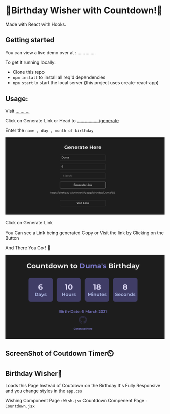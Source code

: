 # 🎉Birthday Wisher with Countdown!🎉

Made with React with Hooks.

## Getting started

You can view a live demo over at :...............

To get It running locally:

- Clone this repo
- `npm install` to install all req'd dependencies
- `npm start` to start the local server (this project uses create-react-app)

## Usage:

Visit [...........]()

Click on Generate Link
or Head to [................./generate]()

Enter the `name , day , month of birthday`

![ScreenShot of Form](screenshots/generate.png)

Click on Generate Link

You Can see a Link being generated Copy or Visit the link by Clicking on the Button

And There You Go ! 🎉

![ScreenShot of Form](screenshots/duma.png)

## ScreenShot of Coutdown Timer⏲️


## Birthday Wisher🎂

Loads this Page Instead of Coutdown on the Birthday
It's Fully Responsive and you change styles in the `app.css`

Wishing Component Page : `Wish.jsx`
Countdown Compenent Page : `Countdown.jsx`

